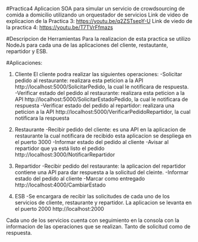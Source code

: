 #Practica4
Aplicacion SOA para simular  un servicio de crowdsourcing de comida a domicilio utilizando un orquestador de servicios
Link de video de explicacion de la Practica 3:  https://youtu.be/q2ZSTsepY-U
Link de viedo de la practica 4: https://youtu.be/T7TVrFfmazs

#Descripcion de Herramientas
Para la realizacion de esta practica se utilizo NodeJs para cada una de las aplicaciones del cliente, restautante, repartidor y ESB.

#Aplicaciones:
1. Cliente
El cliente podra realizar las siguientes operaciones:
-Solicitar pedido al restaurante: realizara esta peticion a la API http://localhost:5000/SolicitarPedido, la cual le notificara de respuesta.
-Verificar estado del pedido al restaurante: realizara esta peticion a la API http://localhost:5000/SolicitarEstadoPedido, la cual le notificara de respuesta
-Verificar estado del pedido al repartidor: realizara una peticion a la API
http://localhost:5000/VerificarPedidoRepartidor, la cual notificara la respuesta

2. Restaurante
-Recibir pedido del cliente: es una API en la aplicacion de restaurante la cual notificara  de recibido esta aplicacion se despliega en el puerto 3000
-Informar estado del pedido al cliente
-Avisar al repartidor que ya está listo el pedido
http://localhost:3000/NotificarRepartidor

3. Repartidor
-Recibir pedido del restaurante: la aplicacion del repartidor contiene una API para dar respuesta a la solicitud del cleinte.
-Informar estado del pedido al cliente
-Marcar como entregado
http://localhost:4000/CambiarEstado

4. ESB
-Se encargara de recibir las solicitudes de cada uno de los servicios de cliente, restaurante y repartidor. La aplicacion se levanta en el puerto 2000
http://localhost:2000

Cada uno de los servicios cuenta con seguimiento en la consola con la informacion de las operaciones que se realizan. Tanto de solicitud como de respuesta.
